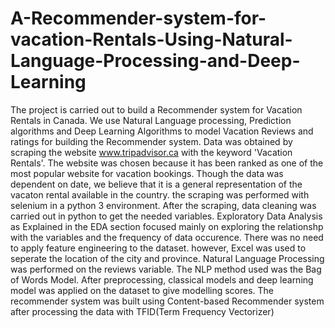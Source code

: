 # A-Recommender-system-for-vacation-Rentals-Using-Natural-Language-Processing-and-Deep-Learning
The project is carried out to build a Recommender system for Vacation Rentals in Canada. We use Natural Language processing, Prediction algorithms and Deep Learning  Algorithms to model Vacation Reviews and ratings for building the Recommender system. Data was obtained by scraping the website www.tripadvisor.ca with the keyword 'Vacation Rentals'.
The website was chosen because it has been ranked as one of the most popular website for vacation bookings. Though the data was dependent on date, we believe that it is a general representation of the vacaton rental available in the country. the scraping was performed with selenium in a python 3 environment. After the scraping, data cleaning was carried out in python to get the needed variables. 
Exploratory Data Analysis as Explained in the EDA section focused mainly on exploring the relationshp with the variables and the frequency of data occurence. There was no need to apply feature engineering to the dataset. however, Excel was used to seperate the location of the city and province.
Natural Language Processing was performed on the reviews variable. The NLP method used was the Bag of Words Model. After preprocessing, classical models and deep learning model was applied on the dataset to give modelling scores. The recommender system was built using Content-based Recommender system after processing the data with TFID(Term Frequency Vectorizer)
